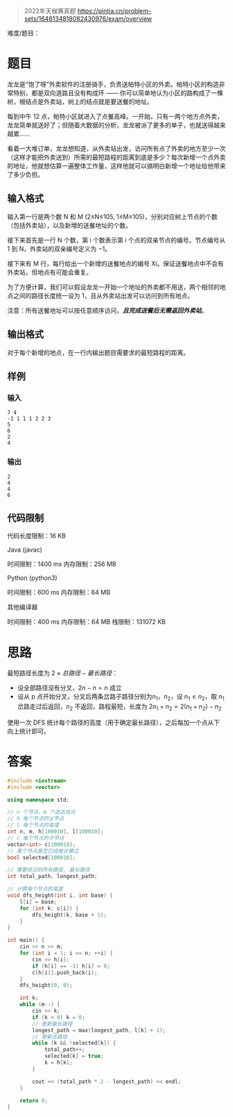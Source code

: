 > 2022年天梯赛真题
> https://pintia.cn/problem-sets/1648134818082430976/exam/overview

难度/题目：
# 题目

龙龙是“饱了呀”外卖软件的注册骑手，负责送帕特小区的外卖。帕特小区的构造非常特别，都是双向道路且没有构成环 —— 你可以简单地认为小区的路构成了一棵树，根结点是外卖站，树上的结点就是要送餐的地址。

每到中午 12 点，帕特小区就进入了点餐高峰。一开始，只有一两个地方点外卖，龙龙简单就送好了；但随着大数据的分析，龙龙被派了更多的单子，也就送得越来越累……

看着一大堆订单，龙龙想知道，从外卖站出发，访问所有点了外卖的地方至少一次（这样才能把外卖送到）所需的最短路程的距离到底是多少？每次新增一个点外卖的地址，他就想估算一遍整体工作量，这样他就可以搞明白新增一个地址给他带来了多少负担。
## 输入格式

输入第一行是两个数 N 和 M (2≤N≤105, 1≤M≤105)，分别对应树上节点的个数（包括外卖站），以及新增的送餐地址的个数。

接下来首先是一行 N 个数，第 i 个数表示第 i 个点的双亲节点的编号。节点编号从 1 到 N，外卖站的双亲编号定义为 −1。

接下来有 M 行，每行给出一个新增的送餐地点的编号 Xi​。保证送餐地点中不会有外卖站，但地点有可能会重复。

为了方便计算，我们可以假设龙龙一开始一个地址的外卖都不用送，两个相邻的地点之间的路径长度统一设为 1，且从外卖站出发可以访问到所有地点。

注意：所有送餐地址可以按任意顺序访问，_**且完成送餐后无需返回外卖站**_。
## 输出格式

对于每个新增的地点，在一行内输出题目需要求的最短路程的距离。
## 样例
### 输入

```
7 4
-1 1 1 1 2 2 3
5
6
2
4
```
### 输出

```
2
4
4
6
```
## 代码限制

代码长度限制：16 KB

Java (javac)

时间限制：1400 ms
内存限制：256 MB

Python (python3)

时间限制：600 ms
内存限制：64 MB

其他编译器

时间限制：400 ms
内存限制：64 MB
栈限制：131072 KB
# 思路

最短路径长度为 $2\times 总路径 - 最长路径$：
- 设全部路径没有分叉，$2n-n=n$ 成立
- 设从 p 点开始分叉，分叉后两条岔路子路径分别为$n_1$，$n_2$，设 $n_1\leq n_2$，取 $n_1$ 岔路走过后返回，$n_2$ 不返回，路程最短，长度为 $2n_1+n_2=2(n_1+n_2)-n_2$

使用一次 DFS 统计每个路径的高度（用于确定最长路径），之后每加一个点从下向上统计即可。
# 答案

```c++
#include <iostream>
#include <vector>

using namespace std;

// n 个节点，m 个送达地点
// h 每个节点的父节点
// l 每个节点的高度
int n, m, h[100010], l[100010];
// c 每个节点的子节点
vector<int> c[100010];
// 某个节点是否已经被计算过
bool selected[100010];

// 需要经过的所有路径, 最长路径
int total_path, longest_path;

// 计算每个节点的高度
void dfs_height(int i, int base) {
    l[i] = base;
    for (int k: c[i]) {
        dfs_height(k, base + 1);
    }
}

int main() {
    cin >> n >> m;
    for (int i = 1; i <= n; ++i) {
        cin >> h[i];
        if (h[i] == -1) h[i] = 0;
        c[h[i]].push_back(i);
    }
    dfs_height(0, 0);

    int k;
    while (m--) {
        cin >> k;
        if (k < 0) k = 0;
        // 更新最长路径
        longest_path = max(longest_path, l[k] + 1);
        // 更新总路径
        while (k && !selected[k]) {
            total_path++;
            selected[k] = true;
            k = h[k];
        }

        cout << (total_path * 2 - longest_path) << endl;
    }

    return 0;
}
```